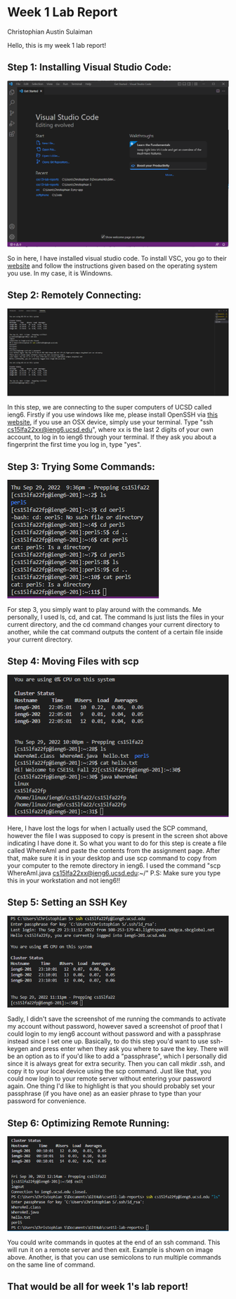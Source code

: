 # **Week 1 Lab Report**
Christophian Austin Sulaiman

Hello, this is my week 1 lab report!

## Step 1: Installing Visual Studio Code:
![Image](VsCode%20setup-%20Christophian.png)

So in here, I have installed visual studio code. To install VSC, you go to their [website](https://code.visualstudio.com/) and follow the instructions given based on the operating system you use. In my case, it is Windowns.

## Step 2: Remotely Connecting:
![Image](ssh%20cs15l.png)

In this step, we are connecting to the super computers of UCSD called ieng6. Firstly if you use windows like me, please install OpenSSH via [this website](https://learn.microsoft.com/en-us/windows-server/administration/openssh/openssh_install_firstuse?tabs=gui), if you use an OSX device, simply use your terminal. Type "ssh cs15lfa22xx@ieng6.ucsd.edu", where xx is the last 2 digits of your own account, to log in to ieng6 through your terminal. If they ask you about a fingerprint the first time you log in, type "yes".

## Step 3: Trying Some Commands: 
![Image](cse15l%203.png)

For step 3, you simply want to play around with the commands. Me personally, I used ls, cd, and cat. The command ls just lists the files in your current directory, and the cd command changes your current directory to another, while the cat command outputs the content of a certain file inside your current directory.

## Step 4: Moving Files with scp
![Image](cse15l%20ss.png)

Here, I have lost the logs for when I actually used the SCP command, however the file I was supposed to copy is present in the screen shot above indicating I have done it. So what you want to do for this step is create a file called WhereAmI and paste the contents from the assignment page. After that, make sure it is in your desktop and use scp command to copy from your computer to the remote directory in ieng6. I used the command "scp WhereAmI.java cs15lfa22xx@ieng6.ucsd.edu:~/" 
P.S: Make sure you type this in your workstation and not ieng6!!

## Step 5: Setting an SSH Key
![Image](CS15LLL.png)

Sadly, I didn't save the screenshot of me running the commands to activate my account without password, however saved a screenshot of proof that I could login to my ieng6 account without password and with a passphrase instead since I set one up. Basically, to do this step you'd want to use ssh-keygen and press enter when they ask you where to save the key. There will be an option as to if you'd like to add a "passphrase", which I personally did since it is always great for extra security. Then you can call mkdir .ssh, and copy it to your local device using the scp command. Just like that, you could now login to your remote server without entering your password again. One thing I'd like to highlight is that you should probably set your passphrase (if you have one) as an easier phrase to type than your password for convenience.

## Step 6: Optimizing Remote Running:
![Image](last%202.png)

You could write commands in quotes at the end of an ssh command. This will run it on a remote server and then exit. Example is shown on image above. Another, is that you can use semicolons to run multiple commands on the same line of command. 


## **That would be all for week 1's lab report!**